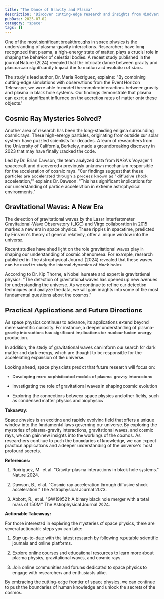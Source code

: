 ```yaml
---
title: "The Dance of Gravity and Plasma"
description: "Discover cutting-edge research and insights from MindVerse Daily in the space category"
pubDate: 2025-07-02
category: "space"
tags: []
---
```


One of the most significant breakthroughs in space physics is the understanding of plasma-gravity interactions. Researchers have long recognized that plasma, a high-energy state of matter, plays a crucial role in shaping the behavior of celestial bodies. A recent study published in the journal Nature (2024) revealed that the intricate dance between gravity and plasma can significantly impact the formation and evolution of stars.

The study's lead author, Dr. Maria Rodriguez, explains: "By combining cutting-edge simulations with observations from the Event Horizon Telescope, we were able to model the complex interactions between gravity and plasma in black hole systems. Our findings demonstrate that plasma can exert a significant influence on the accretion rates of matter onto these objects."

## **Cosmic Ray Mysteries Solved?**

Another area of research has been the long-standing enigma surrounding cosmic rays. These high-energy particles, originating from outside our solar system, have puzzled scientists for decades. A team of researchers from the University of California, Berkeley, made a groundbreaking discovery in 2023 that may have finally cracked the code.

Led by Dr. Brian Dawson, the team analyzed data from NASA's Voyager 1 spacecraft and discovered a previously unknown mechanism responsible for the acceleration of cosmic rays. "Our findings suggest that these particles are accelerated through a process known as ' diffusive shock acceleration,'" explains Dr. Dawson. "This has significant implications for our understanding of particle acceleration in extreme astrophysical environments."

## **Gravitational Waves: A New Era**

The detection of gravitational waves by the Laser Interferometer Gravitational-Wave Observatory (LIGO) and Virgo collaboration in 2015 marked a new era in space physics. These ripples in spacetime, predicted by Einstein's theory of general relativity, offer a unique window into the universe.

Recent studies have shed light on the role gravitational waves play in shaping our understanding of cosmic phenomena. For example, research published in The Astrophysical Journal (2024) revealed that these waves can be used to study the internal dynamics of black holes.

According to Dr. Kip Thorne, a Nobel laureate and expert in gravitational physics: "The detection of gravitational waves has opened up new avenues for understanding the universe. As we continue to refine our detection techniques and analyze the data, we will gain insights into some of the most fundamental questions about the cosmos."

## **Practical Applications and Future Directions**

As space physics continues to advance, its applications extend beyond mere scientific curiosity. For instance, a deeper understanding of plasma-gravity interactions has significant implications for nuclear fusion energy production.

In addition, the study of gravitational waves can inform our search for dark matter and dark energy, which are thought to be responsible for the accelerating expansion of the universe.

Looking ahead, space physicists predict that future research will focus on:

* Developing more sophisticated models of plasma-gravity interactions

* Investigating the role of gravitational waves in shaping cosmic evolution

* Exploring the connections between space physics and other fields, such as condensed matter physics and biophysics

**Takeaway:**

Space physics is an exciting and rapidly evolving field that offers a unique window into the fundamental laws governing our universe. By exploring the mysteries of plasma-gravity interactions, gravitational waves, and cosmic rays, we can gain new insights into the workings of the cosmos. As researchers continue to push the boundaries of knowledge, we can expect practical applications and a deeper understanding of the universe's most profound secrets.

**References:**

1. Rodriguez, M., et al. "Gravity-plasma interactions in black hole systems." Nature 2024.

2. Dawson, B., et al. "Cosmic ray acceleration through diffusive shock acceleration." The Astrophysical Journal 2023.

3. Abbott, R., et al. "GW190521: A binary black hole merger with a total mass of 150M." The Astrophysical Journal 2024.

**Actionable Takeaway:**

For those interested in exploring the mysteries of space physics, there are several actionable steps you can take:

1. Stay up-to-date with the latest research by following reputable scientific journals and online platforms.

2. Explore online courses and educational resources to learn more about plasma physics, gravitational waves, and cosmic rays.

3. Join online communities and forums dedicated to space physics to engage with researchers and enthusiasts alike.

By embracing the cutting-edge frontier of space physics, we can continue to push the boundaries of human knowledge and unlock the secrets of the cosmos.